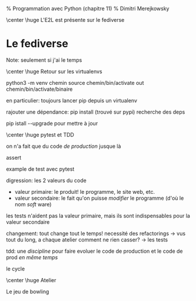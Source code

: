 % Programmation avec Python (chapitre 11)
% Dimitri Merejkowsky


\center \huge L'E2L est présente sur le fediverse

# Le fediverse

Note: seulement si j'ai le temps

\center \huge Retour sur les virtualenvs

python3 -m venv chemin
source chemin/bin/activate
out
chemin/bin/activate/binaire

en particulier:
toujours lancer pip depuis un virtualenv

rajouter une dépendance:
pip install <le nom> (trouvé sur pypi)
recherche des deps

pip istall <le nom> --upgrade pour mettre à jour

\center \huge pytest et TDD

on n'a fait que du code *de production* jusque là

assert

example de test avec pytest

digression: les 2 valeurs du code

- valeur primaire: le produit! le programme, le site web, etc.
- valeur secondaire: le fait qu'on puisse *modifier* le programme
  (d'où le nom *soft* ware)

les tests n'aident pas la valeur primaire, mais ils sont indispensables
pour la valeur secondaire

changement: tout change tout le temps!
necessité des refactorings -> vus tout du long, a chaque atelier
comment ne rien casser?
-> les tests


tdd: une *discipline* pour faire evoluer le code de production et le
code de prod *en même temps*

le cycle


\center \huge Atelier

Le jeu de bowling

